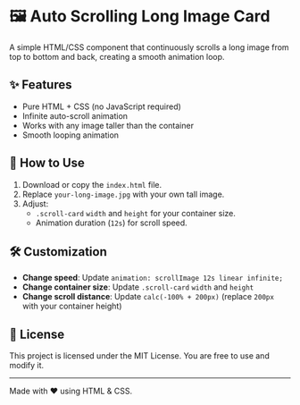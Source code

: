 # 🖼 Auto Scrolling Long Image Card

A simple HTML/CSS component that continuously scrolls a long image from top to bottom and back, creating a smooth animation loop.
 <!-- You can replace this with an actual gif/screenshot -->

## ✨ Features
- Pure HTML + CSS (no JavaScript required)
- Infinite auto-scroll animation
- Works with any image taller than the container
- Smooth looping animation

## 🚀 How to Use
1. Download or copy the `index.html` file.
2. Replace `your-long-image.jpg` with your own tall image.
3. Adjust:
   - `.scroll-card` `width` and `height` for your container size.
   - Animation duration (`12s`) for scroll speed.

## 🛠 Customization
- **Change speed**: Update `animation: scrollImage 12s linear infinite;`
- **Change container size**: Update `.scroll-card` `width` and `height`
- **Change scroll distance**: Update `calc(-100% + 200px)` (replace `200px` with your container height)

## 📄 License
This project is licensed under the MIT License. You are free to use and modify it.

---
Made with ❤️ using HTML & CSS.
